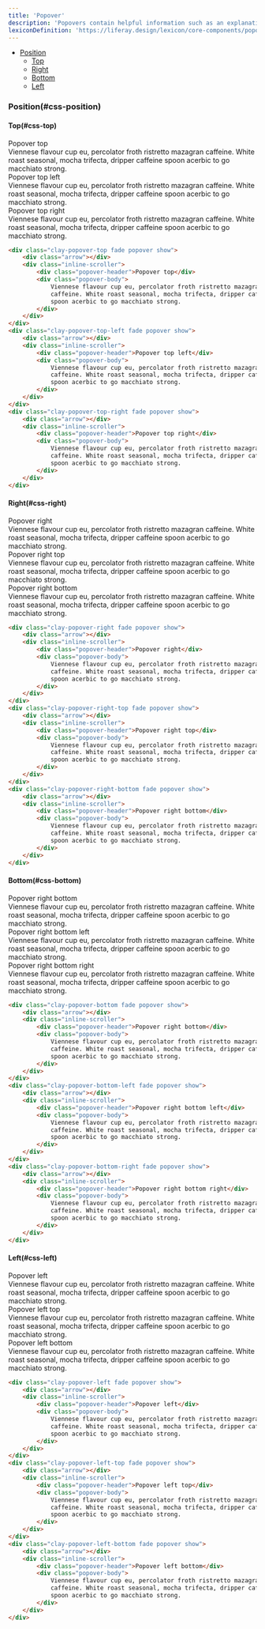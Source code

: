 ```yaml
---
title: 'Popover'
description: 'Popovers contain helpful information such as an explanation of a context.'
lexiconDefinition: 'https://liferay.design/lexicon/core-components/popovers-tooltips/'
---
```


<div class="nav-toc-absolute">
<div class="nav-toc">

-   [Position](#css-position)
    -   [Top](#css-top)
    -   [Right](#css-right)
    -   [Bottom](#css-bottom)
    -   [Left](#css-left)

</div>
</div>

### Position(#css-position)

#### Top(#css-top)

<div class="sheet-example">
    <div class="clay-site-popover-display">
        <div class="clay-popover-top fade popover show">
            <div class="arrow"></div>
            <div class="inline-scroller">
                <div class="popover-header">Popover top</div>
                <div class="popover-body">
                    Viennese flavour cup eu, percolator froth ristretto mazagran caffeine. White roast seasonal, mocha trifecta, dripper caffeine spoon acerbic to go macchiato strong.
                </div>
            </div>
        </div>
        <div class="clay-popover-top-left fade popover show">
            <div class="arrow"></div>
            <div class="inline-scroller">
                <div class="popover-header">Popover top left</div>
                <div class="popover-body">
                    Viennese flavour cup eu, percolator froth ristretto mazagran caffeine. White roast seasonal, mocha trifecta, dripper caffeine spoon acerbic to go macchiato strong.
                </div>
            </div>
        </div>
        <div class="clay-popover-top-right fade popover show">
            <div class="arrow"></div>
            <div class="inline-scroller">
                <div class="popover-header">Popover top right</div>
                <div class="popover-body">
                    Viennese flavour cup eu, percolator froth ristretto mazagran caffeine. White roast seasonal, mocha trifecta, dripper caffeine spoon acerbic to go macchiato strong.
                </div>
            </div>
        </div>
    </div>
</div>

```html
<div class="clay-popover-top fade popover show">
	<div class="arrow"></div>
	<div class="inline-scroller">
		<div class="popover-header">Popover top</div>
		<div class="popover-body">
			Viennese flavour cup eu, percolator froth ristretto mazagran
			caffeine. White roast seasonal, mocha trifecta, dripper caffeine
			spoon acerbic to go macchiato strong.
		</div>
	</div>
</div>
<div class="clay-popover-top-left fade popover show">
	<div class="arrow"></div>
	<div class="inline-scroller">
		<div class="popover-header">Popover top left</div>
		<div class="popover-body">
			Viennese flavour cup eu, percolator froth ristretto mazagran
			caffeine. White roast seasonal, mocha trifecta, dripper caffeine
			spoon acerbic to go macchiato strong.
		</div>
	</div>
</div>
<div class="clay-popover-top-right fade popover show">
	<div class="arrow"></div>
	<div class="inline-scroller">
		<div class="popover-header">Popover top right</div>
		<div class="popover-body">
			Viennese flavour cup eu, percolator froth ristretto mazagran
			caffeine. White roast seasonal, mocha trifecta, dripper caffeine
			spoon acerbic to go macchiato strong.
		</div>
	</div>
</div>
```

#### Right(#css-right)

<div class="sheet-example">
    <div class="clay-site-popover-display">
        <div class="clay-popover-right fade popover show">
            <div class="arrow"></div>
            <div class="inline-scroller">
                <div class="popover-header">Popover right</div>
                <div class="popover-body">
                    Viennese flavour cup eu, percolator froth ristretto mazagran caffeine. White roast seasonal, mocha trifecta, dripper caffeine spoon acerbic to go macchiato strong.
                </div>
            </div>
        </div>
        <div class="clay-popover-right-top fade popover show">
            <div class="arrow"></div>
            <div class="inline-scroller">
                <div class="popover-header">Popover right top</div>
                <div class="popover-body">
                    Viennese flavour cup eu, percolator froth ristretto mazagran caffeine. White roast seasonal, mocha trifecta, dripper caffeine spoon acerbic to go macchiato strong.
                </div>
            </div>
        </div>
        <div class="clay-popover-right-bottom fade popover show">
            <div class="arrow"></div>
            <div class="inline-scroller">
                <div class="popover-header">Popover right bottom</div>
                <div class="popover-body">
                    Viennese flavour cup eu, percolator froth ristretto mazagran caffeine. White roast seasonal, mocha trifecta, dripper caffeine spoon acerbic to go macchiato strong.
                </div>
            </div>
        </div>
    </div>
</div>

```html
<div class="clay-popover-right fade popover show">
	<div class="arrow"></div>
	<div class="inline-scroller">
		<div class="popover-header">Popover right</div>
		<div class="popover-body">
			Viennese flavour cup eu, percolator froth ristretto mazagran
			caffeine. White roast seasonal, mocha trifecta, dripper caffeine
			spoon acerbic to go macchiato strong.
		</div>
	</div>
</div>
<div class="clay-popover-right-top fade popover show">
	<div class="arrow"></div>
	<div class="inline-scroller">
		<div class="popover-header">Popover right top</div>
		<div class="popover-body">
			Viennese flavour cup eu, percolator froth ristretto mazagran
			caffeine. White roast seasonal, mocha trifecta, dripper caffeine
			spoon acerbic to go macchiato strong.
		</div>
	</div>
</div>
<div class="clay-popover-right-bottom fade popover show">
	<div class="arrow"></div>
	<div class="inline-scroller">
		<div class="popover-header">Popover right bottom</div>
		<div class="popover-body">
			Viennese flavour cup eu, percolator froth ristretto mazagran
			caffeine. White roast seasonal, mocha trifecta, dripper caffeine
			spoon acerbic to go macchiato strong.
		</div>
	</div>
</div>
```

#### Bottom(#css-bottom)

<div class="sheet-example">
    <div class="clay-site-popover-display">
        <div class="clay-popover-bottom fade popover show">
            <div class="arrow"></div>
            <div class="inline-scroller">
                <div class="popover-header">Popover right bottom</div>
                <div class="popover-body">
                    Viennese flavour cup eu, percolator froth ristretto mazagran caffeine. White roast seasonal, mocha trifecta, dripper caffeine spoon acerbic to go macchiato strong.
                </div>
            </div>
        </div>
        <div class="clay-popover-bottom-left fade popover show">
            <div class="arrow"></div>
            <div class="inline-scroller">
                <div class="popover-header">Popover right bottom left</div>
                <div class="popover-body">
                    Viennese flavour cup eu, percolator froth ristretto mazagran caffeine. White roast seasonal, mocha trifecta, dripper caffeine spoon acerbic to go macchiato strong.
                </div>
            </div>
        </div>
        <div class="clay-popover-bottom-right fade popover show">
            <div class="arrow"></div>
            <div class="inline-scroller">
                <div class="popover-header">Popover right bottom right</div>
                <div class="popover-body">
                    Viennese flavour cup eu, percolator froth ristretto mazagran caffeine. White roast seasonal, mocha trifecta, dripper caffeine spoon acerbic to go macchiato strong.
                </div>
            </div>
        </div>
    </div>
</div>

```html
<div class="clay-popover-bottom fade popover show">
	<div class="arrow"></div>
	<div class="inline-scroller">
		<div class="popover-header">Popover right bottom</div>
		<div class="popover-body">
			Viennese flavour cup eu, percolator froth ristretto mazagran
			caffeine. White roast seasonal, mocha trifecta, dripper caffeine
			spoon acerbic to go macchiato strong.
		</div>
	</div>
</div>
<div class="clay-popover-bottom-left fade popover show">
	<div class="arrow"></div>
	<div class="inline-scroller">
		<div class="popover-header">Popover right bottom left</div>
		<div class="popover-body">
			Viennese flavour cup eu, percolator froth ristretto mazagran
			caffeine. White roast seasonal, mocha trifecta, dripper caffeine
			spoon acerbic to go macchiato strong.
		</div>
	</div>
</div>
<div class="clay-popover-bottom-right fade popover show">
	<div class="arrow"></div>
	<div class="inline-scroller">
		<div class="popover-header">Popover right bottom right</div>
		<div class="popover-body">
			Viennese flavour cup eu, percolator froth ristretto mazagran
			caffeine. White roast seasonal, mocha trifecta, dripper caffeine
			spoon acerbic to go macchiato strong.
		</div>
	</div>
</div>
```

#### Left(#css-left)

<div class="sheet-example">
    <div class="clay-site-popover-display">
        <div class="clay-popover-left fade popover show">
            <div class="arrow"></div>
            <div class="inline-scroller">
                <div class="popover-header">Popover left</div>
                <div class="popover-body">
                    Viennese flavour cup eu, percolator froth ristretto mazagran caffeine. White roast seasonal, mocha trifecta, dripper caffeine spoon acerbic to go macchiato strong.
                </div>
            </div>
        </div>
        <div class="clay-popover-left-top fade popover show">
            <div class="arrow"></div>
            <div class="inline-scroller">
                <div class="popover-header">Popover left top</div>
                <div class="popover-body">
                    Viennese flavour cup eu, percolator froth ristretto mazagran caffeine. White roast seasonal, mocha trifecta, dripper caffeine spoon acerbic to go macchiato strong.
                </div>
            </div>
        </div>
        <div class="clay-popover-left-bottom fade popover show">
            <div class="arrow"></div>
            <div class="inline-scroller">
                <div class="popover-header">Popover left bottom</div>
                <div class="popover-body">
                    Viennese flavour cup eu, percolator froth ristretto mazagran caffeine. White roast seasonal, mocha trifecta, dripper caffeine spoon acerbic to go macchiato strong.
                </div>
            </div>
        </div>
    </div>
</div>

```html
<div class="clay-popover-left fade popover show">
	<div class="arrow"></div>
	<div class="inline-scroller">
		<div class="popover-header">Popover left</div>
		<div class="popover-body">
			Viennese flavour cup eu, percolator froth ristretto mazagran
			caffeine. White roast seasonal, mocha trifecta, dripper caffeine
			spoon acerbic to go macchiato strong.
		</div>
	</div>
</div>
<div class="clay-popover-left-top fade popover show">
	<div class="arrow"></div>
	<div class="inline-scroller">
		<div class="popover-header">Popover left top</div>
		<div class="popover-body">
			Viennese flavour cup eu, percolator froth ristretto mazagran
			caffeine. White roast seasonal, mocha trifecta, dripper caffeine
			spoon acerbic to go macchiato strong.
		</div>
	</div>
</div>
<div class="clay-popover-left-bottom fade popover show">
	<div class="arrow"></div>
	<div class="inline-scroller">
		<div class="popover-header">Popover left bottom</div>
		<div class="popover-body">
			Viennese flavour cup eu, percolator froth ristretto mazagran
			caffeine. White roast seasonal, mocha trifecta, dripper caffeine
			spoon acerbic to go macchiato strong.
		</div>
	</div>
</div>
```
